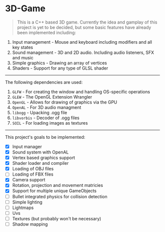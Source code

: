 # 3D-Game
> This is a C++ based 3D game. Currently the idea and gamplay of this project is yet to be decided, but some basic features have already been implemented including:

1. Input management - Mouse and keyboard including modifiers and all key states
2. Sound management - 3D and 2D audio. Including audio listeners, SFX and music
3. Simple graphics - Drawing an array of vertices
4. Shaders - Support for any type of GLSL shader

---

The following dependencies are used:

1. `GLFW` - For creating the window and handling OS-specific operations
2. `GLEW` - The OpenGL Extension Wrangler
3. `OpenGL` - Allows for drawing of graphics via the GPU
4. `OpenAL` - For 3D audio managment
5. `libogg` - Upacking .ogg file
6. `libvorbis` - Decoder of .ogg files
7. `SOIL` - For loading images as textures

---

This project's goals to be implemented:

- [x] Input manager
- [x] Sound system with OpenAL
- [x] Vertex based graphics support
- [x] Shader loader and compiler
- [x] Loading of OBJ files
- [ ] Loading of FBX files
- [x] Camera support
- [x] Rotation, projection and movement matricies
- [x] Support for multiple unique GameObjects
- [ ] Bullet integrated physics for collision detection
- [ ] Simple lighting
- [ ] Lightmaps
- [ ] Uvs
- [ ] Textures (but probably won't be necessary)
- [ ] Shadow mapping

